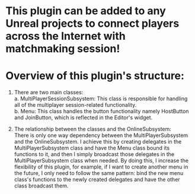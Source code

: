 # This plugin can be added to any Unreal projects to connect players across the Internet with matchmaking session!

# Overview of this plugin's structure:

1. There are two main classes:                                                                                                                                           
  a. MultiPlayerSessionSubsystem: This class is responsible for handling all of the multiplayer session-related functionality.  
  b. Menu: This class handles the button functionality namely HostButton and JoinButton, which is reflected in the Editor's widget.

2. The relationship between the classes and the OnlineSubsystem:                                                                                                          
  There is only one way dependency between the MultiPlayerSubsystem and the OnlineSubsystem. I achieve this by creating delegates in the MultiPlayerSubsystem class and have the Menu class bound its functions to it, and then I simply broadcast those delegates in the MultiPlayerSubsystem class when needed. By doing this, I increase the flexibility of this plugin, for example, if I want to create another menu in the future, I only need to follow the same pattern: bind the new menu class's functions to the newly created delegates and have the other class broadcast them.
